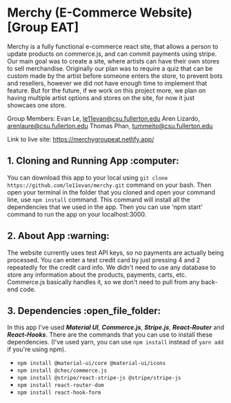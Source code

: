 # Merchy (E-Commerce Website) [Group EAT]

Merchy is a fully functional e-commerce react site, that allows a person to update products on commerce.js, and can commit payments using stripe. Our main goal was to create a site, where artists can have their own stores to sell merchandise. Originally our plan was to require a quiz that can be custom made by the artist before someone enters the store, to prevent bots and resellers, however we did not have enough time to implement that feature. But for the future, if we work on this project more, we plan on having multiple artist options and stores on the site, for now it just showcaes one store. 

Group Members: 
Evan Le, le11evan@csu.fullerton.edu
Aren Lizardo, arenlaure@csu.fullerton.edu
Thomas Phan, tummeito@csu.fullerton.edu

Link to live site: https://merchygroupeat.netlify.app/

<h2> 1. Cloning and Running App :computer:</h2>

You can download this app to your local using `git clone https://github.com/le11evan/merchy.git` command on your bash. Then open your terminal in the folder that you cloned and open your command line, use `npm install` command. This command will install all the dependencies that we used in the app. Then you can use 'npm start' command to run the app on your localhost:3000.

<h2> 2. About App :warning: </h2>

The website currently uses test API keys, so no payments are actually being processed. You can enter a test credit card by just pressing 4 and 2 repeatedly for the credit card info. We didn't need to use any database to store any information about the products, payments, carts, etc. Commerce.js basically handles it, so we don't need to pull from any back-end code.

<h2> 3. Dependencies :open_file_folder:</h2>

In this app I've used **_Material UI_**, **_Commerce.js_**, **_Stripe.js_**, **_React-Router_** and **_React-Hooks_**.
There are the commands that you can use to install these dependencies. (I've used yarn, you can use `npm install` instead of `yarn add` if you're using npm).

- `npm install @material-ui/core @material-ui/icons`
- `npm install @chec/commerce.js`
- `npm install @stripe/react-stripe-js @stripe/stripe-js`
- `npm install react-router-dom`
- `npm install react-hook-form`
